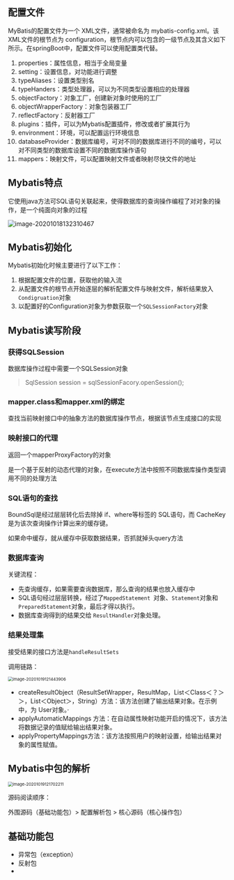 ## 配置文件

MyBatis的配置文件为一个 XML文件，通常被命名为 mybatis-config.xml。该 XML文件的根节点为 configuration，根节点内可以包含的一级节点及其含义如下所示。在springBoot中，配置文件可以使用配置类代替。

1. properties：属性信息，相当于全局变量
2. setting：设置信息，对功能进行调整
3. typeAliases：设置类型别名
4. typeHanders：类型处理器，可以为不同类型设置相应的处理器
5. objectFactory：对象工厂，创建新对象时使用的工厂
6. objectWrapperFactory：对象包装器工厂
7. reflectFactory：反射器工厂
8. plugins：插件，可以为Mybatis配置插件，修改或者扩展其行为
9. environment：环境，可以配置运行环境信息
10. databaseProvider：数据库编号，可对不同的数据库进行不同的编号，可以对不同类型的数据库设置不同的数据库操作语句
11. mappers：映射文件，可以配置映射文件或者映射尽快文件的地址

## Mybatis特点

它使用java方法可SQL语句关联起来，使得数据库的查询操作编程了对对象的操作，是一个纯面向对象的过程

![image-20201018132310467](C:\Users\admin\AppData\Roaming\Typora\typora-user-images\image-20201018132310467.png)



## Mybatis初始化

Mybatis初始化时候主要进行了以下工作：

1. 根据配置文件的位置，获取他的输入流
2. 从配置文件的根节点开始逐层的解析配置文件与映射文件，解析结果放入`Condigruation`对象
3. 以配置好的Configuration对象为参数获取一个`SQLSessionFactory`对象

## Mybatis读写阶段

###  获得SQLSession

数据库操作过程中需要一个SQLSession对象

> SqlSession session = sqlSessionFacory.openSession();

### mapper.class和mapper.xml的绑定

查找当前映射接口中的抽象方法的数据库操作节点，根据该节点生成接口的实现

### 映射接口的代理

返回一个mapperProxyFactory的对象

是一个基于反射的动态代理的对象，在execute方法中按照不同数据库操作类型调用不同的处理方法

### SQL语句的查找

BoundSql是经过层层转化后去除掉 if、where等标签的 SQL语句，而 CacheKey是为该次查询操作计算出来的缓存键。

如果命中缓存，就从缓存中获取数据结果，否抓就掉头query方法

### 数据库查询

关键流程：

+ 先查询缓存，如果需要查询数据库，那么查询的结果也放入缓存中
+ SQL语句经过层层转换，经过了`MappedStatement `对象、`Statement`对象和` PreparedStatement`对象，最后才得以执行。
+ 数据库查询得到的结果交给 `ResultHandler`对象处理。

### 结果处理集

接受结果的接口方法是`handleResultSets`

调用链路：

<img src="C:\Users\admin\AppData\Roaming\Typora\typora-user-images\image-20201019121443906.png" alt="image-20201019121443906" style="zoom: 67%;" />

+ createResultObject（ResultSetWrapper，ResultMap，List＜Class＜？＞＞，List＜Object＞，String）方法：该方法创建了输出结果对象。在示例中，为 User对象。·
+ applyAutomaticMappings 方法：在自动属性映射功能开启的情况下，该方法将数据记录的值赋给输出结果对象。
+ applyPropertyMappings方法：该方法按照用户的映射设置，给输出结果对象的属性赋值。

## Mybatis中包的解析

<img src="C:\Users\admin\AppData\Roaming\Typora\typora-user-images\image-20201019121702211.png" alt="image-20201019121702211" style="zoom:67%;" />

源码阅读顺序：

外围源码（基础功能包）> 配置解析包 > 核心源码（核心操作包）

## 基础功能包

+ 异常包（exception）
+ 反射包
+ 

